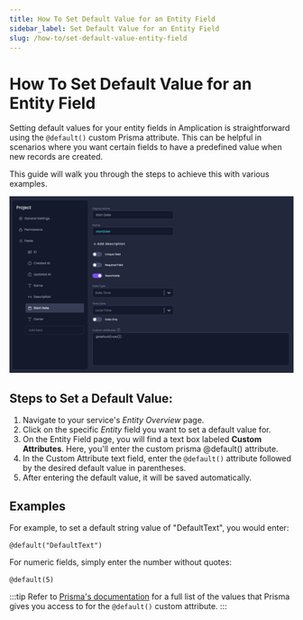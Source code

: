 ```yaml
---
title: How To Set Default Value for an Entity Field
sidebar_label: Set Default Value for an Entity Field
slug: /how-to/set-default-value-entity-field
---
```


# How To Set Default Value for an Entity Field

Setting default values for your entity fields in Amplication is straightforward using the `@default()` custom Prisma attribute.
This can be helpful in scenarios where you want certain fields to have a predefined value when new records are created.

This guide will walk you through the steps to achieve this with various examples.

![Default Custom Prisma Attribute](./assets/default-custom-attribute.png)

## Steps to Set a Default Value:

1. Navigate to your service's _Entity Overview_ page.
2. Click on the specific _Entity_ field you want to set a default value for.
3. On the Entity Field page, you will find a text box labeled **Custom Attributes**. Here, you'll enter the custom prisma @default() attribute.
4. In the Custom Attribute text field, enter the `@default()` attribute followed by the desired default value in parentheses. 
5. After entering the default value, it will be saved automatically.

## Examples

For example, to set a default string value of "DefaultText", you would enter:

```
@default("DefaultText")
```

For numeric fields, simply enter the number without quotes:

```
@default(5)
```

:::tip
Refer to [Prisma's documentation](https://www.prisma.io/docs/reference/api-reference/prisma-schema-reference#default) for a full list of the values that Prisma gives you access to for the `@default()` custom attribute.
:::